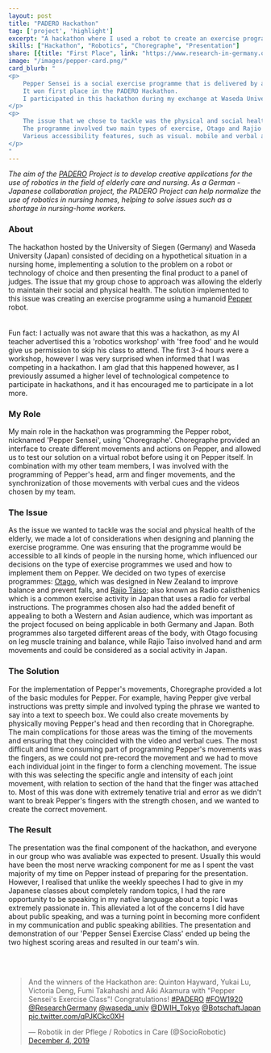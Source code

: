 ```yaml
---
layout: post
title: "PADERO Hackathon"
tag: ['project', 'highlight']
excerpt: "A hackathon where I used a robot to create an exercise programme targeted towards the elderly."
skills: ["Hackathon", "Robotics", "Choregraphe", "Presentation"]
share: [{title: "First Place", link: "https://www.research-in-germany.org/the-future-of-work/news-and-stories/padero_article_part2.html"}]
image: "/images/pepper-card.png/"
card_blurb: "
<p>
    Pepper Sensei is a social exercise programme that is delivered by a humanoid Pepper robot. 
    It won first place in the PADERO Hackathon. 
    I participated in this hackathon during my exchange at Waseda University (Tokyo, Japan). 
</p>
<p>
    The issue that we chose to tackle was the physical and social health of those in elderly homes. 
    The programme involved two main types of exercise, Otago and Rajio Taiso. 
    Various accessibility features, such as visual. mobile and verbal aids were also incoporated into our programme to account for issues that elderly people develop. 
</p>
"
---
```


*The aim of the [PADERO](http://research-in-germany.org/the-future-of-work/research-networks/research-network-padero.html) Project is to develop creative applications for the use of robotics in the field of  elderly care and nursing. As a German - Japanese collaboration project, the PADERO Project can help normalize the use of robotics in nursing homes, helping to solve issues such as a shortage in nursing-home workers.*  

### About
The hackathon hosted by the University of Siegen (Germany) and Waseda University (Japan) consisted of deciding on a hypothetical situation in a nursing home, implementing a solution to the problem on a robot or technology of choice and then presenting the final product to a panel of judges. The issue that my group chose to approach was allowing the elderly to maintain their social and physical health. The solution implemented to this issue was creating an exercise programme using a humanoid [Pepper](https://www.softbankrobotics.com/emea/en/pepper) robot.  
<br><br>
Fun fact: I actually was not aware that this was a hackathon, as my AI teacher advertised this a 'robotics workshop' with 'free food' and he would give us permission to skip his class to attend. The first 3-4 hours were a workshop, however I was very surprised when informed that I was competing in a hackathon. I am glad that this happened however, as I previously assumed a higher level of technological competence to participate in hackathons, and it has encouraged me to participate in a lot more.  

### My Role
My main role in the hackathon was programming the Pepper robot, nicknamed 'Pepper Sensei', using 'Choregraphe'. Choregraphe provided an interface to create different movements and actions on Pepper, and allowed us to test our solution on a virtual robot before using it on Pepper itself. In combination with my other team members, I was involved with the programming of Pepper's head, arm and finger movements, and the synchronization of those movements with verbal cues and the videos chosen by my team. 

### The Issue
As the issue we wanted to tackle was the social and physical health of the elderly, we made a lot of considerations when designing and planning the exercise programme. One was ensuring that the programme would be accessible to all kinds of people in the nursing home, which influenced our decisions on the type of exercise programmes we used and how to implement them on Pepper. We decided on two types of exercise programmes: [Otago](https://www.physio-pedia.com/Otago_Exercise_Programme), which was designed in New Zealand to improve balance and prevent falls, and [Rajio Taiso](https://www.japankuru.com/en/culture/e2263.html); also known as Radio calisthenics which is a common exercise activity in Japan that uses a radio for verbal instructions. The programmes chosen also had the added benefit of appealing to both a Western and Asian audience, which was important as the project focused on being applicable in both Germany and Japan. Both programmes also targeted different areas of the body, with Otago focusing on leg muscle training and balance, while Rajio Taiso involved hand and arm movements and could be considered as a social activity in Japan. 

### The Solution
For the implementation of Pepper's movements, Choregraphe provided a lot of the basic modules for Pepper. For example, having Pepper give verbal instructions was pretty simple and involved typing the phrase we wanted to say into a text to speech box. We could also create movements by physically moving Pepper's head and then recording that in Choregraphe. The main complications for those areas was the timing of the movements and ensuring that they coincided with the video and verbal cues. The most difficult and time consuming part of programming Pepper's movements was the fingers, as we could not pre-record the movement and we had to move each individual joint in the finger to form a clenching movement. The issue with this was selecting the specific angle and intensity of each joint movement, with relation to section of the hand that the finger was attached to. Most of this was done with extremely tenative trial and error as we didn't want to break Pepper's fingers with the strength chosen, and we wanted to create the correct movement.   

### The Result
The presentation was the final component of the hackathon, and everyone in our group who was avaliable was expected to present. Usually this would have been the most nerve wracking component for me as I spent the vast majority of my time on Pepper instead of preparing for the presentation. However, I realised that unlike the weekly speeches I had to give in my Japanese classes about completely random topics, I had the rare opportunity to be speaking in my native language about a topic I was extremely passionate in. This alleviated a lot of the concerns I did have about public speaking, and was a turning point in becoming more confident in my communication and public speaking abilities. The presentation and demonstration of our 'Pepper Sensei Exercise Class' ended up being the two highest scoring areas and resulted in our team's win.   

<br><br>
<div class = "col-10 text-center mx-auto">
<blockquote class="twitter-tweet" data-theme="dark">
<p lang="en" dir="ltr">And the winners of the Hackathon are: Quinton Hayward, Yukai Lu, Victoria Deng, Fumi Takahashi and Aiki Akamura with &quot;Pepper Sensei&#39;s Exercise Class&quot;! Congratulations!
<a href="https://twitter.com/hashtag/PADERO?src=hash&amp;ref_src=twsrc%5Etfw">#PADERO</a> <a href="https://twitter.com/hashtag/FOW1920?src=hash&amp;ref_src=twsrc%5Etfw">#FOW1920</a> 
<a href="https://twitter.com/ResearchGermany?ref_src=twsrc%5Etfw">@ResearchGermany</a> <a href="https://twitter.com/waseda_univ?ref_src=twsrc%5Etfw">@waseda_univ</a> 
<a href="https://twitter.com/DWIH_Tokyo?ref_src=twsrc%5Etfw">@DWIH_Tokyo</a> <a href="https://twitter.com/BotschaftJapan?ref_src=twsrc%5Etfw">@BotschaftJapan</a> 
<a href="https://t.co/qPJKCkc0XH">pic.twitter.com/qPJKCkc0XH</a></p>&mdash; Robotik in der Pflege / Robotics in Care (@SocioRobotic) 
<a href="https://twitter.com/SocioRobotic/status/1202265458637824001?ref_src=twsrc%5Etfw">December 4, 2019</a>
</blockquote> 
<script async src="https://platform.twitter.com/widgets.js" charset="utf-8"></script>
</div>
